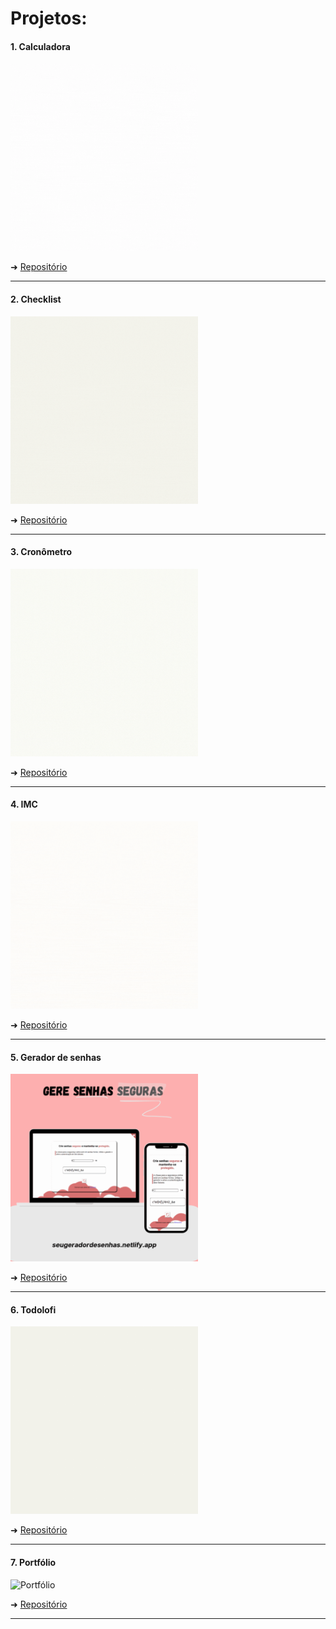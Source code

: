 # Projetos:

<div>
<h4>1. Calculadora</h4>
<img src='./1.%20Calculadora/assets/demo/demo.gif' alt='Calculadora' style="width: 300px;"></img>

➜ [Repositório](https://github.com/aglairvta/Projetos/tree/main/1.%20Calculadora)
<hr>

<h4>2. Checklist</h4>
<img src='./2.%20CheckList/assets/demo/demo.gif' alt='Checklist' style="width: 300px;"></img>

➜ [Repositório](https://github.com/aglairvta/Projetos/tree/main/2.%20CheckList)
<hr>

<h4>3. Cronômetro</h4>
<img src='./3.%20Cronometro/assets/demo/demo.gif' alt='Cronômetro' style="width: 300px;"></img>

➜ [Repositório](https://github.com/aglairvta/Projetos/tree/main/3.%20Cronometro)
<hr>

<h4>4. IMC</h4>
<img src='./4.%20IMC/assets/demo/demo.gif' alt='IMC' style="width: 300px;"></img>

➜ [Repositório](https://github.com/aglairvta/Projetos/tree/main/4.%20IMC)
<hr>

<h4>5. Gerador de senhas</h4>
<img src='./5.%20Gerador%20de%20senhas/assets/demo/demo.gif' alt='Gerador de senhas' style="width: 300px;"></img>

➜ [Repositório](https://github.com/aglairvta/Projetos/tree/main/5.%20Gerador%20de%20senhas)
<hr>

<h4>6. Todolofi</h4>
<img src='./6.%20Todolofi/assets/demo/demo.gif' alt='Todolofi' style="width: 300px;"></img>

➜ [Repositório](https://github.com/aglairvta/Projetos/tree/main/6.%20Todolofi)
<hr>

<h4>7. Portfólio</h4>
<img src='./7.%20Portfólio/assets/demo/demo.gif' alt='Portfólio' style="width: 300px;"></img>

➜ [Repositório](https://github.com/aglairvta/Projetos/tree/main/7.%20Portf%C3%B3lio)
<hr>
</div>
